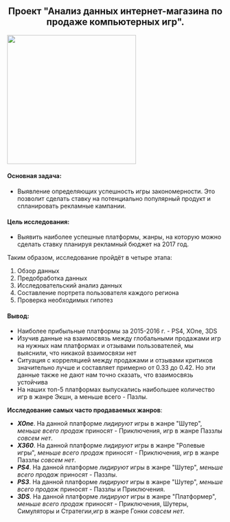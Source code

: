<h2 align="center">Проект "Анализ данных интернет-магазина по продаже компьютерных игр".  </h2>
<img widht="100" height="300" src="https://learnsql.com/blog/skills-data-analyst-should-have/cover.png">

#### Основная задача: 
- Выявление определяющих успешность игры закономерности. Это позволит сделать ставку на потенциально популярный продукт и спланировать рекламные кампании.
#### Цель исследования: 
- Выявить наиболее успешные платформы, жанры, на которую можно сделать ставку планируя рекламный бюджет на 2017 год.

  
Таким образом, исследование пройдёт в четыре этапа:

1. Обзор данных
2. Предобработка данных
3. Исследовательский анализ данных
4. Составление портрета пользователя каждого региона
5. Проверка необходимых гипотез

#### Вывод:
- Наиболее прибыльные платформы за 2015-2016 г. - PS4, XOne, 3DS
- Изучив данные на взаимосвязь между глобальными продажами игр на нужных нам платформах и отзывами пользователей, мы выяснили, что никакой взаимосвязи нет
- Ситуация с корреляцией между продажами и отзывами критиков значительно лучше и составляет примерно от 0.33 до 0.42. Но эти данные также не дают нам точно сказать, что взаимосвязь устойчива
- На наших топ-5 платформах выпускались наибольшее количество игр в жанре Экшн, а меньше всего - Пазлы.

**Исследование самых часто продаваемых жанров**:

- ***XOne***. На данной платформе *лидируют* игры в жанре "Шутер", *меньше всего продаж* приносят - Приключения, игр в жанре Паззлы *совсем нет*.
- ***X360***. На данной платформе *лидируют* игры в жанре "Ролевые игры", *меньше всего продаж* приносят - Приключения, игр в жанре Паззлы *совсем нет*.
- ***PS4***. На данной платформе *лидируют* игры в жанре "Шутер", *меньше всего продаж* приносят - Паззлы.
- ***PS3***. На данной платформе *лидируют* игры в жанре "Шутер", *меньше всего продаж* приносят - Паззлы и Приключения.
- ***3DS***. На данной платформе *лидируют* игры в жанре "Платформер", *меньше всего продаж* приносят - Приключения, Шутеры, Симуляторы и Стратегии,игр в жанре Гонки *совсем нет*.

